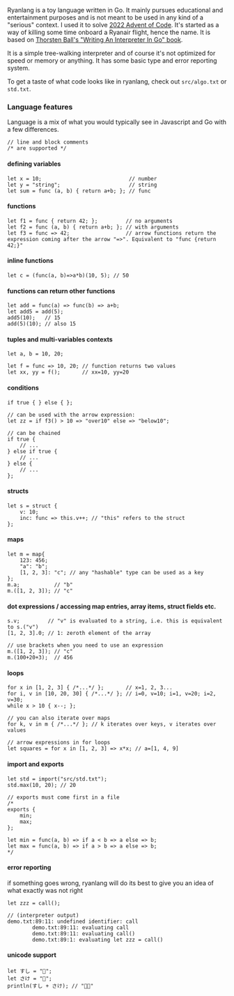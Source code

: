 Ryanlang is a toy language written in Go. It mainly pursues educational and entertainment purposes and is not meant to be used in any kind of a "serious" context. I used it to solve [2022 Advent of Code](https://adventofcode.com/2022). It's started as a way of killing some time onboard a Ryanair flight, hence the name. It is based on [Thorsten Ball's "Writing An Interpreter In Go" book](https://interpreterbook.com/).

It is a simple tree-walking interpreter and of course it's not optimized for speed or memory or anything. It has some basic type and error reporting system.

To get a taste of what code looks like in ryanlang, check out `src/algo.txt` or `std.txt`.

### Language features
Language is a mix of what you would typically see in Javascript and Go with a few differences.

```
// line and block comments
/* are supported */
```
#### defining variables
```
let x = 10;                            // number
let y = "string";                      // string
let sum = func (a, b) { return a+b; }; // func
```

#### functions
```
let f1 = func { return 42; };         // no arguments
let f2 = func (a, b) { return a+b; }; // with arguments
let f3 = func => 42;                  // arrow functions return the expression coming after the arrow "=>". Equivalent to "func {return 42;}"
```

#### inline functions
```
let c = (func(a, b)=>a*b)(10, 5); // 50
```

#### functions can return other functions
```
let add = func(a) => func(b) => a+b;
let add5 = add(5);
add5(10);   // 15
add(5)(10); // also 15
```

#### tuples and multi-variables contexts
```
let a, b = 10, 20;

let f = func => 10, 20; // function returns two values
let xx, yy = f();       // xx=10, yy=20
```

#### conditions
```
if true { } else { };

// can be used with the arrow expression:
let zz = if f3() > 10 => "over10" else => "below10";

// can be chained
if true {
    // ...
} else if true {
    // ...
} else {
    // ...
};
```

#### structs
```
let s = struct {
    v: 10;
    inc: func => this.v++; // "this" refers to the struct
};
```

#### maps
```
let m = map{
    123: 456;
    "a": "b";
    [1, 2, 3]: "c"; // any "hashable" type can be used as a key
};
m.a;           // "b"
m.([1, 2, 3]); // "c"
```

#### dot expressions / accessing map entries, array items, struct fields etc.
```
s.v;         // "v" is evaluated to a string, i.e. this is equivalent to s.("v")
[1, 2, 3].0; // 1: zeroth element of the array

// use brackets when you need to use an expression
m.([1, 2, 3]); // "c"
m.(100+20+3);  // 456
```

#### loops
```
for x in [1, 2, 3] { /*...*/ };       // x=1, 2, 3...
for i, v in [10, 20, 30] { /*...*/ }; // i=0, v=10; i=1, v=20; i=2, v=30;
while x > 10 { x--; };

// you can also iterate over maps
for k, v in m { /*...*/ }; // k iterates over keys, v iterates over values

// arrow expressions in for loops
let squares = for x in [1, 2, 3] => x*x; // a=[1, 4, 9]
```

#### import and exports
```
let std = import("src/std.txt");
std.max(10, 20); // 20

// exports must come first in a file
/*
exports {
    min;
    max;
};

let min = func(a, b) => if a < b => a else => b;
let max = func(a, b) => if a > b => a else => b;
*/
```

#### error reporting
if something goes wrong, ryanlang will do its best to give you an idea of what exactly was not right
```
let zzz = call();

// (interpreter output)
demo.txt:89:11: undefined identifier: call
        demo.txt:89:11: evaluating call
        demo.txt:89:11: evaluating call()
        demo.txt:89:1: evaluating let zzz = call()

```

#### unicode support
```
let すし = "🍣";
let さけ = "🍶";
println(すし + さけ); // "🍣🍶"
```